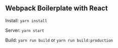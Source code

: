 ## Webpack Boilerplate with React

Install: `yarn install`

Server: `yarn start`

Build: `yarn run build` or `yarn run build:production`
